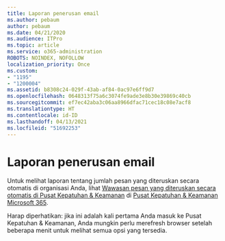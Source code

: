 ```yaml
---
title: Laporan penerusan email
ms.author: pebaum
author: pebaum
ms.date: 04/21/2020
ms.audience: ITPro
ms.topic: article
ms.service: o365-administration
ROBOTS: NOINDEX, NOFOLLOW
localization_priority: Once
ms.custom:
- "1195"
- "1200004"
ms.assetid: b8308c24-029f-43ab-af84-0ac97e6ff9d7
ms.openlocfilehash: 0648313f75a6c3074fe9ade3e8b30e39869c40cb
ms.sourcegitcommit: ef7ec42aba3c06aa8966dfac71cec18c08e7acf8
ms.translationtype: HT
ms.contentlocale: id-ID
ms.lasthandoff: 04/13/2021
ms.locfileid: "51692253"
---
```

# <a name="email-forwarding-report"></a>Laporan penerusan email

Untuk melihat laporan tentang jumlah pesan yang diteruskan secara otomatis di organisasi Anda, lihat [Wawasan pesan yang diteruskan secara otomatis di Pusat Kepatuhan & Keamanan](https://docs.microsoft.com/microsoft-365/security/office-365-security/mfi-auto-forwarded-messages-report) di [Pusat Kepatuhan &amp; Keamanan Microsoft 365](https://protection.office.com/#/homepage).
  
Harap diperhatikan: jika ini adalah kali pertama Anda masuk ke Pusat Kepatuhan &amp; Keamanan, Anda mungkin perlu merefresh browser setelah beberapa menit untuk melihat semua opsi yang tersedia.
  